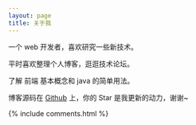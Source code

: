 ```yaml
---
layout: page
title: 关于我 
---
```


一个 web 开发者，喜欢研究一些新技术。
<p>
平时喜欢整理个人博客，逛逛技术论坛。
<p>
了解 前端 基本概念和 java 的简单用法。

<p>




博客源码在 <a target="_blank" href='https://github.com/onepiecelyk/onepiecelyk.github.io/'>Github</a> 上，你的 Star 是我更新的动力，谢谢~

{% include comments.html %}



